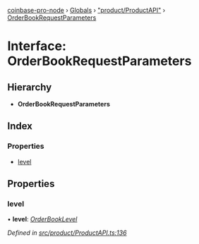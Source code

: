 [coinbase-pro-node](../README.md) › [Globals](../globals.md) › ["product/ProductAPI"](../modules/_product_productapi_.md) › [OrderBookRequestParameters](_product_productapi_.orderbookrequestparameters.md)

# Interface: OrderBookRequestParameters

## Hierarchy

- **OrderBookRequestParameters**

## Index

### Properties

- [level](_product_productapi_.orderbookrequestparameters.md#level)

## Properties

### level

• **level**: _[OrderBookLevel](../enums/_product_productapi_.orderbooklevel.md)_

_Defined in [src/product/ProductAPI.ts:136](https://github.com/bennyn/coinbase-pro-node/blob/ea7299d/src/product/ProductAPI.ts#L136)_
